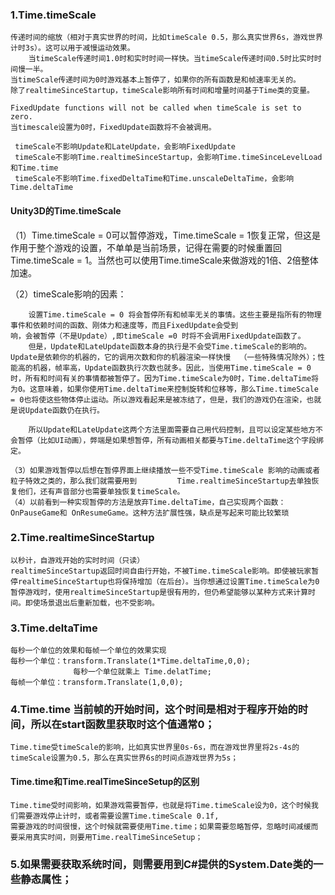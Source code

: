 ### 1.Time.timeScale
    传递时间的缩放（相对于真实世界的时间，比如timeScale 0.5，那么真实世界6s，游戏世界计时3s）。这可以用于减慢运动效果。
        当timeScale传递时间1.0时和实时时间一样快。当timeScale传递时间0.5时比实时时间慢一半。
	当timeScale传递时间为0时游戏基本上暂停了，如果你的所有函数是和帧速率无关的。
    除了realtimeSinceStartup，timeScale影响所有时间和增量时间基于Time类的变量。

    FixedUpdate functions will not be called when timeScale is set to zero.
    当timescale设置为0时，FixedUpdate函数将不会被调用。

     timeScale不影响Update和LateUpdate，会影响FixedUpdate
     timeScale不影响Time.realtimeSinceStartup，会影响Time.timeSinceLevelLoad和Time.time
     timeScale不影响Time.fixedDeltaTime和Time.unscaleDeltaTime，会影响Time.deltaTime
     
 
  
#### Unity3D的Time.timeScale
   （1）Time.timeScale = 0可以暂停游戏，Time.timeScale = 1恢复正常，但这是作用于整个游戏的设置，不单单是当前场景，记得在需要的时候重置回Time.timeScale = 1。当然也可以使用Time.timeScale来做游戏的1倍、2倍整体加速。

   （2）timeScale影响的因素：

        设置Time.timeScale = 0 将会暂停所有和帧率无关的事情。这些主要是指所有的物理事件和依赖时间的函数、刚体力和速度等，而且FixedUpdate会受到
	响，会被暂停（不是Update）,即timeScale =0 时将不会调用FixedUpdate函数了。
        但是，Update和LateUpdate函数本身的执行是不会受Time.timeScale的影响的。Update是依赖你的机器的，它的调用次数和你的机器渲染一样快慢	（一些特殊情况除外）；性能高的机器，帧率高，Update函数执行次数也就多。因此，当使用Time.timeScale = 0 时，所有和时间有关的事情都被暂停了。因为Time.timeScale为0时，Time.deltaTime将为0。这意味着，如果你使用Time.deltaTime来控制旋转和位移等，那么Time.timeScale = 0也将使这些物体停止运动。所以游戏看起来是被冻结了，但是，我们的游戏仍在渲染，也就是说Update函数仍在执行。

        所以Update和LateUpdate这两个方法里面需要自己用代码控制，且可以设定某些地方不会暂停（比如UI动画），弊端是如果想暂停，所有动画相关都要与Time.deltaTime这个字段绑定。

    （3）如果游戏暂停以后想在暂停界面上继续播放一些不受Time.timeScale 影响的动画或者粒子特效之类的，那么我们就需要用到         Time.realtimeSinceStartup去单独恢复他们，还有声音部分也需要单独恢复timeScale。
    （4）以前看到一种实现暂停的方法是放弃Time.deltaTime，自己实现两个函数：OnPauseGame和 OnResumeGame。这种方法扩展性强，缺点是写起来可能比较繁琐

### 2.Time.realtimeSinceStartup
    以秒计，自游戏开始的实时时间（只读）
	realtimeSinceStartup返回时间自由行开始，不被Time.timeScale影响。即使被玩家暂停realtimeSinceStartup也将保持增加（在后台）。当你想通过设置Time.timeScale为0暂停游戏时，使用realtimeSinceStartup是很有用的，但仍希望能够以某种方式来计算时间。即使场景退出后重新加载，也不受影响。

### 3.Time.deltaTime
    每秒一个单位的效果和每帧一个单位的效果实现
    每秒一个单位：transform.Translate(1*Time.deltaTime,0,0);
                  每秒一个单位就乘上 Time.delatTime;
    每帧一个单位：transform.Translate(1,0,0);
    
### 4.Time.time 当前帧的开始时间，这个时间是相对于程序开始的时间，所以在start函数里获取时这个值通常0；
    Time.time受timeScale的影响，比如真实世界里0s-6s，而在游戏世界里将2s-4s的timeScale设置为0.5，那么在真实世界6s的时间点游戏世界为5s；
#### Time.time和Time.realTimeSinceSetup的区别
    Time.time受时间影响，如果游戏需要暂停，也就是将Time.timeScale设为0，这个时候我们需要游戏停止计时，或者需要设置Time.timeScale 0.1f,
    需要游戏的时间很慢，这个时候就需要使用Time.time；如果需要忽略暂停，忽略时间减缓而要采用真实时间，则要用Time.realTimeSinceSetup；

### 5.如果需要获取系统时间，则需要用到C#提供的System.Date类的一些静态属性；

